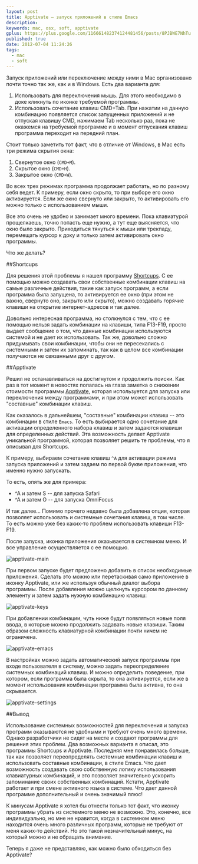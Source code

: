 ```yaml
---
layout: post
title: Apptivate – запуск приложений в стиле Emacs
description: 
keywords: mac, osx, soft, apptivate
gplus: https://plus.google.com/116661482374124481456/posts/8PJBWE7NhTu
published: true
date: 2012-07-04 11:24:26
tags:
  - mac
  - soft
---
```


Запуск приложений или переключение между ними в Mac организовано почти точно так же, как и в Windows. Есть два варианта для:

1. Использовать для переключения мышь. Для этого необходимо в доке кликнуть по иконке требуемой программы.
2. Использовать сочетание клавиш CMD+Tab. При нажатии на данную комбинацию появляется список запущенных приложений и не отпуская клавишу CMD, нажимаем Tab несколько раз, пока не окажемся на требуемой программе и в момент отпускания клавиш программа переходит на передний план.

Стоит только заметить тот факт, что в отличие от Windows, в Mac есть три режима скрытия окна:

1. Свернутое окно (`CMD+M`).
2. Скрытое окно (`CMD+H`).
3. Закрытое окно (`CMD+W`).

Во всех трех режимах программа продолжает работать, но по разному себя ведет. К примеру, если окно скрыто, то при выборе его окно активируется. Если же окно свернуто или закрыто, то активировать его можно только с использованием мыши.

Все это очень не удобно и занимает много времени. Пока клавиатурой прощелкаешь, точно попасть еще нужно, а тут еще выясняется, что окно было закрыто. Приходиться тянуться к мыши или трекпаду, перемещать курсор к доку и только затем активировать окно программы.

Что же делать?

##Shortcups

Для решения этой проблемы я нашел программу [Shortcups](http://itunes.apple.com/ru/app/shortcuts/id402271673?mt=12 "Shortcups - App Store"). С ее помощью можно создавать свои собственные комбинации клавиш на самые различные действия, такие как запуск программ, а если программа была запущена, то активируется ее окно (при этом не важно, свернуто оно, закрыто или скрыто), можно создавать горячие клавиши на открытие интернет-адресов и так далее. 

Довольно интересная программа, но столкнулся с тем, что с ее помощью нельзя задать комбинации на клавиши, типа F13-F19, просто выдает сообщение о том, что данные комбинации используются системой и не дает их использовать. Так же, довольно сложно придумывать свои комбинации, чтобы они не пересекались с системными и затем их запоминать, так как в целом все комбинации получаются не связанными друг с другом.

##Apptivate

Решил не останавливаться на достигнутом и продолжить поиски. Как раз в тот момент в новостях попалась на глаза заметка о снижении стоимости программы [Apptivate](http://itunes.apple.com/ru/app/apptivate/id412442297?mt=12 "Apptivate - App Store"), которая используется для запуска или переключения между программами, и при этом может использовать "составные" комбинации клавиш.

Как оказалось в дальнейшем, "составные" комбинации клавиш&nbsp;--&nbsp;это комбинации в стиле `Emacs`. То есть выбирается одно сочетание для активации определенного набора клавиш и затем задаются клавиши для определенных действий. Эта возможность делает Apptivate уникальной программой, которая позволяет решить те проблемы, что я описывал для Shortcups.

К примеру, выбираем сочетание клавиш `^A` для активации режима запуска приложений и затем задаем по первой букве приложения, что именно нужно запускать.

То есть, опять же для примера:

- ^A и затем S -- для запуска Safari
- ^A и затем O -- для запуска OmniFocus

И так далее... Помимо прочего недавно была добавлена опция, которая позволяет использовать и системные сочетания клавиш, в том числе. То есть можно уже без каких-то проблем использовать клавиши F13-F19.

После запуска, иконка приложения оказывается в системном меню. И все управление осуществляется с ее помощью.

![apptivate-main](http://static.juev.ru/2012/07/apptivate-main.png "Apptivate Main")

При первом запуске будет предложено добавить в список необходимые приложения. Сделать это можно или перетаскивая само приложение в иконку Apptivate, или же используя обычный диалог выбора программы. После добавления можно щелкнуть курсором по данному элементу и затем задать нужную комбинацию клавиш:

![apptivate-keys](http://static.juev.ru/2012/07/apptivate-keys.png "Apptivate Keys")

При добавлении комбинации, чуть ниже будут появляться новые поля ввода, в которые можно продолжить задавать новые клавиши. Таким образом сложность клавиатурной комбинации почти ничем не ограничена.

![apptivate-emacs](http://static.juev.ru/2012/07/apptivate-emacs.png "Apptivate Emacs")

В настройках можно задать автоматический запуск программы при входе пользователя в систему, можно задать переопределение системных комбинаций клавиш. И можно определить поведение, при котором, если программа была скрыта, то она активируется, если же в момент использования комбинации программа была активна, то она скрывается.

![apptivate-settings](http://static.juev.ru/2012/07/apptivate-settings.png "Apptivate Settings")


##Вывод

Использование системных возможностей для переключения и запуска программ оказываются не удобными и требуют очень много времени. Однако разработчики не сидят на месте и создают программы для решения этих проблем. Два возможных варианта я описал, это программы Shortcups и Apptivate. Последняя мне понравилась больше, так как позволяет переопределять системные комбинации клавиш и использовать составные комбинации, в стиле Emacs. Что дает возможность создавать свою собственную логику использования клавиатурных комбинаций, и это позволяет значительно ускорить запоминание своих собственных комбинаций. Кстати, Apptivate работает и при смене активного языка в системе. Что дает данной программе дополнительный и очень значимый плюс!

К минусам Apptivate я хотел бы отнести только тот факт, что иконку программы убрать из системного меню не возможно. Это, конечно, все индивидуально, но мне не нравится, когда в системном меню находится очень много различных программ, которые не требуют от меня каких-то действий. Но это такой незначительный минус, на который можно и не обращать внимание.

Теперь я даже не представляю, как можно было обходиться без Apptivate?